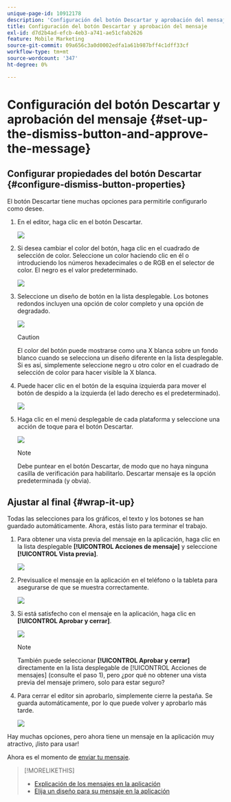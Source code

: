 ```yaml
---
unique-page-id: 10912178
description: 'Configuración del botón Descartar y aprobación del mensaje: documentos de Marketo, documentación del producto'
title: Configuración del botón Descartar y aprobación del mensaje
exl-id: d7d2b4ad-efcb-4eb3-a741-ae51cfab2626
feature: Mobile Marketing
source-git-commit: 09a656c3a0d0002edfa1a61b987bff4c1dff33cf
workflow-type: tm+mt
source-wordcount: '347'
ht-degree: 0%

---
```


# Configuración del botón Descartar y aprobación del mensaje {#set-up-the-dismiss-button-and-approve-the-message}

## Configurar propiedades del botón Descartar  {#configure-dismiss-button-properties}

El botón Descartar tiene muchas opciones para permitirle configurarlo como desee.

1. En el editor, haga clic en el botón Descartar.

   ![](assets/image2016-5-9-10-3a23-3a37.png)

1. Si desea cambiar el color del botón, haga clic en el cuadrado de selección de color. Seleccione un color haciendo clic en él o introduciendo los números hexadecimales o de RGB en el selector de color. El negro es el valor predeterminado.

   ![](assets/image2016-5-9-10-3a33-3a17.png)

1. Seleccione un diseño de botón en la lista desplegable. Los botones redondos incluyen una opción de color completo y una opción de degradado.

   ![](assets/image2016-5-9-10-3a35-3a46.png)

   >[!CAUTION]
   >
   >El color del botón puede mostrarse como una X blanca sobre un fondo blanco cuando se selecciona un diseño diferente en la lista desplegable. Si es así, simplemente seleccione negro u otro color en el cuadrado de selección de color para hacer visible la X blanca.

1. Puede hacer clic en el botón de la esquina izquierda para mover el botón de despido a la izquierda (el lado derecho es el predeterminado).

   ![](assets/image2016-5-9-10-3a39-3a5.png)

1. Haga clic en el menú desplegable de cada plataforma y seleccione una acción de toque para el botón Descartar.

   ![](assets/image2016-5-9-10-3a43-3a54.png)

   >[!NOTE]
   >
   >Debe puntear en el botón Descartar, de modo que no haya ninguna casilla de verificación para habilitarlo. Descartar mensaje es la opción predeterminada (y obvia).

## Ajustar al final {#wrap-it-up}

Todas las selecciones para los gráficos, el texto y los botones se han guardado automáticamente. Ahora, estás listo para terminar el trabajo.

1. Para obtener una vista previa del mensaje en la aplicación, haga clic en la lista desplegable **[!UICONTROL Acciones de mensaje]** y seleccione **[!UICONTROL Vista previa]**.

   ![](assets/image2016-5-9-10-3a58-3a38.png)

1. Previsualice el mensaje en la aplicación en el teléfono o la tableta para asegurarse de que se muestra correctamente.

   ![](assets/image2016-5-9-11-3a2-3a13.png)

1. Si está satisfecho con el mensaje en la aplicación, haga clic en **[!UICONTROL Aprobar y cerrar]**.

   ![](assets/image2016-5-9-11-3a8-3a52.png)

   >[!NOTE]
   >
   >También puede seleccionar **[!UICONTROL Aprobar y cerrar]** directamente en la lista desplegable de [!UICONTROL Acciones de mensajes] (consulte el paso 1), pero ¿por qué no obtener una vista previa del mensaje primero, solo para estar seguro?

1. Para cerrar el editor sin aprobarlo, simplemente cierre la pestaña. Se guarda automáticamente, por lo que puede volver y aprobarlo más tarde.

   ![](assets/image2016-5-9-11-3a9-3a46.png)

Hay muchas opciones, pero ahora tiene un mensaje en la aplicación muy atractivo, ¡listo para usar!

Ahora es el momento de [enviar tu mensaje](/help/marketo/product-docs/mobile-marketing/in-app-messages/sending-your-in-app-message/send-your-in-app-message.md).

>[!MORELIKETHIS]
>
>* [Explicación de los mensajes en la aplicación](/help/marketo/product-docs/mobile-marketing/in-app-messages/understanding-in-app-messages.md)
>* [Elija un diseño para su mensaje en la aplicación](/help/marketo/product-docs/mobile-marketing/in-app-messages/creating-in-app-messages/choose-a-layout-for-your-in-app-message.md)
